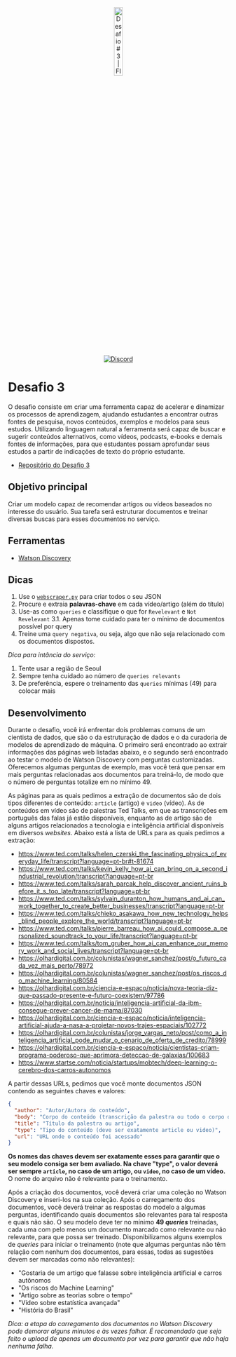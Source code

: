 <div align="center">
  <img width="20%" src="https://maratona.dev/static/icons/3-wd.png" alt="Desafio #3 | FIAP" />
  
  [![Discord](https://img.shields.io/discord/741438579812597780?label=BTC2020&style=for-the-badge&color=9b73cd)](https://bit.ly/comunidade_btc2020)

</div>

# Desafio 3

O desafio consiste em criar uma ferramenta capaz de acelerar e dinamizar os processos de aprendizagem, ajudando estudantes a encontrar outras fontes de pesquisa, novos conteúdos, exemplos e modelos para seus estudos. Utilizando linguagem natural a ferramenta será capaz de buscar e sugerir conteúdos alternativos, como vídeos, podcasts, e-books e demais fontes de informações, para que estudantes possam aprofundar seus estudos a partir de indicações de texto do próprio estudante.

- [Repositório do Desafio 3](https://github.com/maratonadev-br/desafio-3-2020)

## Objetivo principal

Criar um modelo capaz de recomendar artigos ou vídeos baseados no interesse do usuário. Sua tarefa será estruturar documentos e treinar diversas buscas para esses documentos no serviço.

## Ferramentas

- [Watson Discovery](https://cloud.ibm.com/catalog/services/discovery)

## Dicas

1. Use o [`webscraper.py`](./webscraper.py) para criar todos o seu JSON
2. Procure e extraia **palavras-chave** em cada vídeo/artigo (além do título)
3. Use-as como `queries` e classifique o que for `Revelevant` e `Not Revelevant`
  3.1. Apenas tome cuidado para ter o mínimo de documentos possível por query
4. Treine uma `query negativa`, ou seja, algo que não seja relacionado com os documentos dispostos.

*Dica para intância do serviço:*

1. Tente usar a região de Seoul
2. Sempre tenha cuidado ao número de `queries relevants`
3. De preferência, espere o treinamento das `queries` mínimas (49) para colocar mais

## Desenvolvimento

Durante o desafio, você irá enfrentar dois problemas comuns de um cientista de dados, que são o da estruturação de dados e o da curadoria de modelos de aprendizado de máquina. O primeiro será encontrado ao extrair informações das páginas web listadas abaixo, e o segundo será encontrado ao testar o modelo de Watson Discovery com perguntas customizadas. Oferecemos algumas perguntas de exemplo, mas você terá que pensar em mais perguntas relacionadas aos documentos para treiná-lo, de modo que o número de perguntas totalize em no mínimo 49.

As páginas para as quais pedimos a extração de documentos são de dois tipos diferentes de conteúdo: `article` (artigo) e `video` (vídeo). As de conteúdos em vídeo são de palestras Ted Talks, em que as transcrições em português das falas já estão disponíveis, enquanto as de artigo são de alguns artigos relacionados a tecnologia e inteligência artificial disponíveis em diversos _websites_. Abaixo está a lista de URLs para as quais pedimos a extração:

- <https://www.ted.com/talks/helen_czerski_the_fascinating_physics_of_everyday_life/transcript?language=pt-br#t-81674>
- <https://www.ted.com/talks/kevin_kelly_how_ai_can_bring_on_a_second_industrial_revolution/transcript?language=pt-br>
- <https://www.ted.com/talks/sarah_parcak_help_discover_ancient_ruins_before_it_s_too_late/transcript?language=pt-br>
- <https://www.ted.com/talks/sylvain_duranton_how_humans_and_ai_can_work_together_to_create_better_businesses/transcript?language=pt-br>
- <https://www.ted.com/talks/chieko_asakawa_how_new_technology_helps_blind_people_explore_the_world/transcript?language=pt-br>
- <https://www.ted.com/talks/pierre_barreau_how_ai_could_compose_a_personalized_soundtrack_to_your_life/transcript?language=pt-br>
- <https://www.ted.com/talks/tom_gruber_how_ai_can_enhance_our_memory_work_and_social_lives/transcript?language=pt-br>
- <https://olhardigital.com.br/colunistas/wagner_sanchez/post/o_futuro_cada_vez_mais_perto/78972>
- <https://olhardigital.com.br/colunistas/wagner_sanchez/post/os_riscos_do_machine_learning/80584>
- <https://olhardigital.com.br/ciencia-e-espaco/noticia/nova-teoria-diz-que-passado-presente-e-futuro-coexistem/97786>
- <https://olhardigital.com.br/noticia/inteligencia-artificial-da-ibm-consegue-prever-cancer-de-mama/87030>
- <https://olhardigital.com.br/ciencia-e-espaco/noticia/inteligencia-artificial-ajuda-a-nasa-a-projetar-novos-trajes-espaciais/102772>
- <https://olhardigital.com.br/colunistas/jorge_vargas_neto/post/como_a_inteligencia_artificial_pode_mudar_o_cenario_de_oferta_de_credito/78999>
- <https://olhardigital.com.br/ciencia-e-espaco/noticia/cientistas-criam-programa-poderoso-que-aprimora-deteccao-de-galaxias/100683>
- <https://www.startse.com/noticia/startups/mobtech/deep-learning-o-cerebro-dos-carros-autonomos>

A partir dessas URLs, pedimos que você monte documentos JSON contendo as seguintes chaves e valores:

```json
{
  "author": "Autor/Autora do conteúdo",
  "body": "Corpo do conteúdo (transcrição da palestra ou todo o corpo de um artigo)",
  "title": "Título da palestra ou artigo",
  "type": "Tipo do conteúdo (deve ser exatamente article ou video)",
  "url": "URL onde o conteúdo foi acessado"
}
```

**Os nomes das chaves devem ser exatamente esses para garantir que o seu modelo consiga ser bem avaliado. Na chave "type", o valor deverá ser sempre `article`, no caso de um artigo, ou `video`, no caso de um vídeo.** O nome do arquivo não é relevante para o treinamento.

Após a criação dos documentos, você deverá criar uma coleção no Watson Discovery e inseri-los na sua coleção. Após o carregamento dos documentos, você deverá treinar as respostas do modelo a algumas perguntas, identificando quais documentos são relevantes para tal resposta e quais não são. O seu modelo deve ter no mínimo **49 _queries_** treinadas, cada uma com pelo menos um documento marcado como relevante ou não relevante, para que possa ser treinado. Disponibilizamos alguns exemplos de _queries_ para iniciar o treinamento (note que algumas perguntas não têm relação com nenhum dos documentos, para essas, todas as sugestões devem ser marcadas como não relevantes):

- "Gostaria de um artigo que falasse sobre inteligência artificial e carros autônomos
- "Os riscos do Machine Learning"
- "Artigo sobre as teorias sobre o tempo"
- "Vídeo sobre estatística avançada"
- "História do Brasil"

_Dica: a etapa do carregamento dos documentos no Watson Discovery pode demorar alguns minutos e às vezes falhar. É recomendado que seja feito o upload de apenas um documento por vez para garantir que não haja nenhuma falha._
